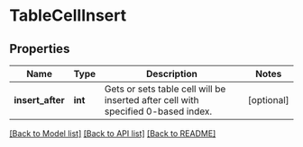 # TableCellInsert

## Properties
Name | Type | Description | Notes
------------ | ------------- | ------------- | -------------
**insert_after** | **int** | Gets or sets table cell will be inserted after cell with specified 0-based index. | [optional] 

[[Back to Model list]](../README.md#documentation-for-models) [[Back to API list]](../README.md#documentation-for-api-endpoints) [[Back to README]](../README.md)

